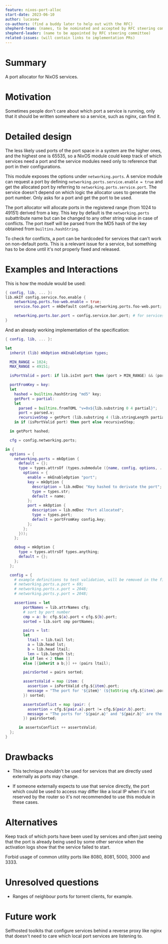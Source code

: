 ```yaml
---
feature: nixos-port-alloc
start-date: 2023-06-10
author: lucasew
co-authors: (find a buddy later to help out with the RFC)
shepherd-team: (names, to be nominated and accepted by RFC steering committee)
shepherd-leader: (name to be appointed by RFC steering committee)
related-issues: (will contain links to implementation PRs)
---
```


# Summary
[summary]: #summary

A port allocator for NixOS services.

# Motivation
[motivation]: #motivation

Sometimes people don't care about which port a service is running, only that it
should be written somewhere so a service, such as nginx, can find it.

# Detailed design
[design]: #detailed-design

The less likely used ports of the port space in a system are the higher ones,
and the highest one is 65535, so a NixOS module could keep track of which services
need a port and the service modules need only to reference that port in their
configurations.

This module exposes the options under `networking.ports`. A service module can
request a port by defining `networking.ports.service.enable = true` and get the
allocated port by referring to `networking.ports.service.port`. The service doesn't
depend on which logic the allocator uses to generate the port number. Only asks for
a port and get the port to be used.

The port allocator will allocate ports in the registered range (from 1024 to
49151) derived from a key. This key by default is the `networking.ports`
subattribute name but can be changed to any other string value in case of
conflicts. The port itself will be parsed from the MD5 hash of the key
obtained from `builtins.hashString`.

To check for conflicts, a port can be hardcoded for services that can't work on
non-default ports. This is a relevant issue for a service, but something has to
be done until it's not properly fixed and released.

# Examples and Interactions
[examples-and-interactions]: #examples-and-interactions

This is how the module would be used:
```nix
{ config, lib, ... }:
lib.mkIf config.service.foo.enable {
    networking.ports.foo-web.enable = true;
    service.foo.port = mkDefault config.networking.ports.foo-web.port;

    networking.ports.bar.port = config.service.bar.port; # for services that can't handle non default ports
}
```

And an already working implementation of the specification:
```nix
{ config, lib, ... }:

let
  inherit (lib) mkOption mkEnableOption types;

  MIN_RANGE = 1024;
  MAX_RANGE = 49151;

  isPortValid = port: if lib.isInt port then (port > MIN_RANGE) && (port < MAX_RANGE) else false;

  portFromKey = key:
  let
    hashed = builtins.hashString "md5" key;
    getPort = partial:
    let
      parsed = builtins.fromTOML "v=0x${lib.substring 0 4 partial}";
      port = parsed.v;
      recursiveStep = getPort (lib.substring 4 (lib.stringLength partial) partial);
    in if (isPortValid port) then port else recursiveStep;

  in getPort hashed;

  cfg = config.networking.ports;

in {
  options = {
    networking.ports = mkOption {
      default = {};
      type = types.attrsOf (types.submodule ({name, config, options, ...}: {
        options = {
          enable = mkEnableOption "port";
          key = mkOption {
            description = lib.mdDoc "Key hashed to derivate the port";
            type = types.str;
            default = name;
          };
          port = mkOption {
            description = lib.mdDoc "Port allocated";
            type = types.port;
            default = portFromKey config.key;
          };
        };
      }));
    };

    debug = mkOption {
      type = types.attrsOf types.anything;
      default = {};
    };
  };

  config = {
    # example definitions to test validation, will be removed in the final implementation
    # networking.ports.a.port = 69;
    # networking.ports.x.port = 2048;
    # networking.ports.y.port = 2048;

    assertions = let
        portNames = lib.attrNames cfg;
        # sort by port number
        cmp = a: b: cfg.${a}.port < cfg.${b}.port;
        sorted = lib.sort cmp portNames;

        pairs = lst:
        let
          ltail = lib.tail lst;
          a = lib.head lst;
          b = lib.head ltail;
          len = lib.length lst;
        in if len < 2 then []
        else [{inherit a b;}] ++ (pairs ltail);

        pairsSorted = pairs sorted;

        assertsValid = map (item: {
          assertion = isPortValid cfg.${item}.port;
          message = "The port for '${item}' (${toString cfg.${item}.port}) is invalid. If this port is derived from another to reserve a port range please change the key of the first port. If it's explicitly set then make sure it's between the range of ${toString MIN_RANGE} and ${toString MAX_RANGE}";
        }) sorted;

        assertsConflict = map (pair: {
          assertion = cfg.${pair.a}.port != cfg.${pair.b}.port;
          message = "The ports for '${pair.a}' and '${pair.b}' are the same (${toString cfg.${pair.a}.port}). This may happen because either one or both of them are explicitly set to a value or a hash collision from the key value.";
        }) pairsSorted;

      in assertsConflict ++ assertsValid;
  };
}
```

# Drawbacks
[drawbacks]: #drawbacks

- This technique shouldn't be used for services that are directly used
 externally as ports may change.

- If someone externally expects to use that service directly, the port which could be used
 to access may differ like a local IP when it's not reserved by the router so it's not
 recommended to use this module in these cases.

# Alternatives
[alternatives]: #alternatives

Keep track of which ports have been used by services and often just seeing that
the port is already being used by some other service when the activation logs show
that the service failed to start.

Forbid usage of common utility ports like 8080, 8081, 5000, 3000 and 3333.

# Unresolved questions
[unresolved]: #unresolved-questions
- Ranges of neighbour ports for torrent clients, for example.

# Future work
[future]: #future-work

Selfhosted toolkits that configure services behind a reverse proxy like nginx that
doesn't need to care which local port services are listening to.
